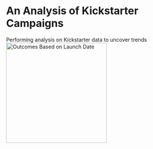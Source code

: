 # An Analysis of Kickstarter Campaigns
Performing analysis on Kickstarter data to uncover trends
<img width="272" alt="Outcomes Based on Launch Date" src="https://user-images.githubusercontent.com/110485380/188962417-9a3f950b-c9a2-4b6c-854d-8cd4cf9cc420.png">

